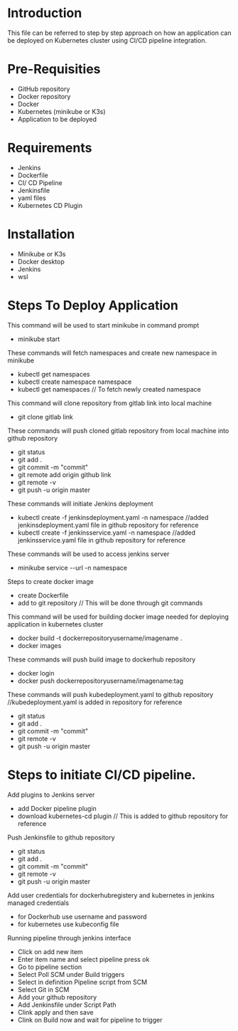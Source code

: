 # Introduction
This file can be referred to step by step approach on how an application can be deployed on Kubernetes cluster using CI/CD pipeline integration.

# Pre-Requisities
* GitHub repository
* Docker repository
* Docker
* Kubernetes (minikube or K3s)
* Application to be deployed

# Requirements
* Jenkins
* Dockerfile
* CI/ CD Pipeline
* Jenkinsfile
* yaml files
* Kubernetes CD Plugin

# Installation 
* Minikube or K3s
* Docker desktop
* Jenkins
* wsl

# Steps To Deploy Application

This command will be used to start minikube in command prompt
 * minikube start
 
These commands will fetch namespaces and create new namespace in minikube
 * kubectl get namespaces
 * kubectl create namespace namespace
 * kubectl get namespaces // To fetch newly created namespace

This command will clone repository from gitlab link into local machine
 * git clone gitlab link
 
These commands will push cloned gitlab repository from local machine into github repository
 
 * git status 
 * git add .
 * git commit -m "commit" 
 * git remote add origin github link
 * git remote -v
 * git push -u origin master
 
 These commands will initiate Jenkins deployment
 * kubectl create -f jenkinsdeployment.yaml -n namespace //added jenkinsdeployment.yaml file in github repository for reference
 * kubectl create -f jenkinsservice.yaml -n namespace //added jenkinsservice.yaml file in github repository for reference

These commands will be used to access jenkins server
 * minikube service --url -n namespace
 
Steps to create docker image
 * create Dockerfile
 * add to git repository // This will be done through git commands
 
This command will be used for building docker image needed for deploying application in kubernetes cluster
 *  docker build -t dockerrepositoryusername/imagename .
 *  docker images

These commands will push build image to dockerhub repository
 * docker login
 * docker push dockerrepositoryusername/imagename:tag
 
These commands will push kubedeployment.yaml to github repository //kubedeployment.yaml is added in repository for reference
 * git status
 * git add .
 * git commit -m "commit"
 * git remote -v
 * git push -u origin master
 
 # Steps to initiate CI/CD pipeline.
  Add plugins to Jenkins server 
 * add Docker pipeline plugin
 * download kubernetes-cd plugin // This is added to github repository for reference

  Push Jenkinsfile to github repository
 * git status
 * git add .
 * git commit -m "commit"
 * git remote -v
 * git push -u origin master
 
 Add user credentials for dockerhubregistery and kubernetes in jenkins managed credentials
  * for Dockerhub use username and password
  * for kubernetes use kubeconfig file

 Running pipeline through jenkins interface
 * Click on add new item
 * Enter item name and select pipeline press ok
 * Go to pipeline section
 * Select Poll SCM under Build triggers
 * Select in definition Pipeline script from SCM  
 * Select Git in SCM
 * Add your github repository
 * Add Jenkinsfile under Script Path
 * Clink apply and then save
 * Clink on Build now and wait for pipeline to trigger
 
 

 
 

 
  
  


